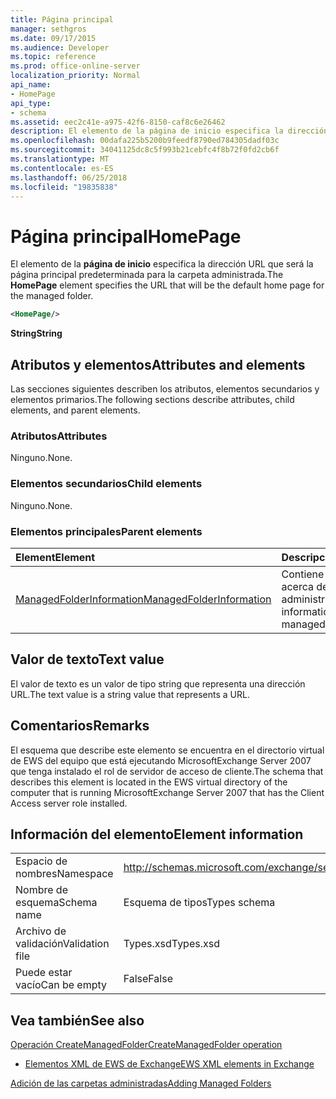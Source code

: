 ```yaml
---
title: Página principal
manager: sethgros
ms.date: 09/17/2015
ms.audience: Developer
ms.topic: reference
ms.prod: office-online-server
localization_priority: Normal
api_name:
- HomePage
api_type:
- schema
ms.assetid: eec2c41e-a975-42f6-8150-caf8c6e26462
description: El elemento de la página de inicio especifica la dirección URL que será la página principal predeterminada para la carpeta administrada.
ms.openlocfilehash: 00dafa225b5200b9feedf8790ed784305dadf03c
ms.sourcegitcommit: 34041125dc8c5f993b21cebfc4f8b72f0fd2cb6f
ms.translationtype: MT
ms.contentlocale: es-ES
ms.lasthandoff: 06/25/2018
ms.locfileid: "19835838"
---
```

# <a name="homepage"></a><span data-ttu-id="50297-103">Página principal</span><span class="sxs-lookup"><span data-stu-id="50297-103">HomePage</span></span>

<span data-ttu-id="50297-104">El elemento de la **página de inicio** especifica la dirección URL que será la página principal predeterminada para la carpeta administrada.</span><span class="sxs-lookup"><span data-stu-id="50297-104">The **HomePage** element specifies the URL that will be the default home page for the managed folder.</span></span> 
  
```xml
<HomePage/>
```

 <span data-ttu-id="50297-105">**String**</span><span class="sxs-lookup"><span data-stu-id="50297-105">**String**</span></span>
## <a name="attributes-and-elements"></a><span data-ttu-id="50297-106">Atributos y elementos</span><span class="sxs-lookup"><span data-stu-id="50297-106">Attributes and elements</span></span>

<span data-ttu-id="50297-107">Las secciones siguientes describen los atributos, elementos secundarios y elementos primarios.</span><span class="sxs-lookup"><span data-stu-id="50297-107">The following sections describe attributes, child elements, and parent elements.</span></span>
  
### <a name="attributes"></a><span data-ttu-id="50297-108">Atributos</span><span class="sxs-lookup"><span data-stu-id="50297-108">Attributes</span></span>

<span data-ttu-id="50297-109">Ninguno.</span><span class="sxs-lookup"><span data-stu-id="50297-109">None.</span></span>
  
### <a name="child-elements"></a><span data-ttu-id="50297-110">Elementos secundarios</span><span class="sxs-lookup"><span data-stu-id="50297-110">Child elements</span></span>

<span data-ttu-id="50297-111">Ninguno.</span><span class="sxs-lookup"><span data-stu-id="50297-111">None.</span></span>
  
### <a name="parent-elements"></a><span data-ttu-id="50297-112">Elementos principales</span><span class="sxs-lookup"><span data-stu-id="50297-112">Parent elements</span></span>

|<span data-ttu-id="50297-113">**Element**</span><span class="sxs-lookup"><span data-stu-id="50297-113">**Element**</span></span>|<span data-ttu-id="50297-114">**Descripción**</span><span class="sxs-lookup"><span data-stu-id="50297-114">**Description**</span></span>|
|:-----|:-----|
|[<span data-ttu-id="50297-115">ManagedFolderInformation</span><span class="sxs-lookup"><span data-stu-id="50297-115">ManagedFolderInformation</span></span>](managedfolderinformation.md) <br/> |<span data-ttu-id="50297-116">Contiene información acerca de una carpeta administrada.</span><span class="sxs-lookup"><span data-stu-id="50297-116">Contains information about a managed folder.</span></span>  <br/> |
   
## <a name="text-value"></a><span data-ttu-id="50297-117">Valor de texto</span><span class="sxs-lookup"><span data-stu-id="50297-117">Text value</span></span>

<span data-ttu-id="50297-118">El valor de texto es un valor de tipo string que representa una dirección URL.</span><span class="sxs-lookup"><span data-stu-id="50297-118">The text value is a string value that represents a URL.</span></span>
  
## <a name="remarks"></a><span data-ttu-id="50297-119">Comentarios</span><span class="sxs-lookup"><span data-stu-id="50297-119">Remarks</span></span>

<span data-ttu-id="50297-120">El esquema que describe este elemento se encuentra en el directorio virtual de EWS del equipo que está ejecutando MicrosoftExchange Server 2007 que tenga instalado el rol de servidor de acceso de cliente.</span><span class="sxs-lookup"><span data-stu-id="50297-120">The schema that describes this element is located in the EWS virtual directory of the computer that is running MicrosoftExchange Server 2007 that has the Client Access server role installed.</span></span>
  
## <a name="element-information"></a><span data-ttu-id="50297-121">Información del elemento</span><span class="sxs-lookup"><span data-stu-id="50297-121">Element information</span></span>

|||
|:-----|:-----|
|<span data-ttu-id="50297-122">Espacio de nombres</span><span class="sxs-lookup"><span data-stu-id="50297-122">Namespace</span></span>  <br/> |http://schemas.microsoft.com/exchange/services/2006/types  <br/> |
|<span data-ttu-id="50297-123">Nombre de esquema</span><span class="sxs-lookup"><span data-stu-id="50297-123">Schema name</span></span>  <br/> |<span data-ttu-id="50297-124">Esquema de tipos</span><span class="sxs-lookup"><span data-stu-id="50297-124">Types schema</span></span>  <br/> |
|<span data-ttu-id="50297-125">Archivo de validación</span><span class="sxs-lookup"><span data-stu-id="50297-125">Validation file</span></span>  <br/> |<span data-ttu-id="50297-126">Types.xsd</span><span class="sxs-lookup"><span data-stu-id="50297-126">Types.xsd</span></span>  <br/> |
|<span data-ttu-id="50297-127">Puede estar vacío</span><span class="sxs-lookup"><span data-stu-id="50297-127">Can be empty</span></span>  <br/> |<span data-ttu-id="50297-128">False</span><span class="sxs-lookup"><span data-stu-id="50297-128">False</span></span>  <br/> |
   
## <a name="see-also"></a><span data-ttu-id="50297-129">Vea también</span><span class="sxs-lookup"><span data-stu-id="50297-129">See also</span></span>



[<span data-ttu-id="50297-130">Operación CreateManagedFolder</span><span class="sxs-lookup"><span data-stu-id="50297-130">CreateManagedFolder operation</span></span>](createmanagedfolder-operation.md)


- [<span data-ttu-id="50297-131">Elementos XML de EWS de Exchange</span><span class="sxs-lookup"><span data-stu-id="50297-131">EWS XML elements in Exchange</span></span>](ews-xml-elements-in-exchange.md)


[<span data-ttu-id="50297-132">Adición de las carpetas administradas</span><span class="sxs-lookup"><span data-stu-id="50297-132">Adding Managed Folders</span></span>](http://msdn.microsoft.com/library/846658c6-7043-40fb-8439-19f97c2a967f%28Office.15%29.aspx)

